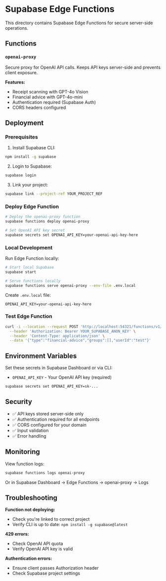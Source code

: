 # Supabase Edge Functions

This directory contains Supabase Edge Functions for secure server-side operations.

## Functions

### `openai-proxy`

Secure proxy for OpenAI API calls. Keeps API keys server-side and prevents client exposure.

**Features:**
- Receipt scanning with GPT-4o Vision
- Financial advice with GPT-4o-mini
- Authentication required (Supabase Auth)
- CORS headers configured

## Deployment

### Prerequisites

1. Install Supabase CLI:
```bash
npm install -g supabase
```

2. Login to Supabase:
```bash
supabase login
```

3. Link your project:
```bash
supabase link --project-ref YOUR_PROJECT_REF
```

### Deploy Edge Function

```bash
# Deploy the openai-proxy function
supabase functions deploy openai-proxy

# Set OpenAI API key secret
supabase secrets set OPENAI_API_KEY=your-openai-api-key-here
```

### Local Development

Run Edge Function locally:

```bash
# Start local Supabase
supabase start

# Serve functions locally
supabase functions serve openai-proxy --env-file .env.local
```

Create `.env.local` file:
```
OPENAI_API_KEY=your-openai-api-key-here
```

### Test Edge Function

```bash
curl -i --location --request POST 'http://localhost:54321/functions/v1/openai-proxy' \
  --header 'Authorization: Bearer YOUR_SUPABASE_ANON_KEY' \
  --header 'Content-Type: application/json' \
  --data '{"type":"financial-advice","groups":[],"userId":"test"}'
```

## Environment Variables

Set these secrets in Supabase Dashboard or via CLI:

- `OPENAI_API_KEY` - Your OpenAI API key (required)

```bash
supabase secrets set OPENAI_API_KEY=sk-...
```

## Security

- ✅ API keys stored server-side only
- ✅ Authentication required for all endpoints
- ✅ CORS configured for your domain
- ✅ Input validation
- ✅ Error handling

## Monitoring

View function logs:

```bash
supabase functions logs openai-proxy
```

Or in Supabase Dashboard → Edge Functions → openai-proxy → Logs

## Troubleshooting

**Function not deploying:**
- Check you're linked to correct project
- Verify CLI is up to date: `npm install -g supabase@latest`

**429 errors:**
- Check OpenAI API quota
- Verify OpenAI API key is valid

**Authentication errors:**
- Ensure client passes Authorization header
- Check Supabase project settings
